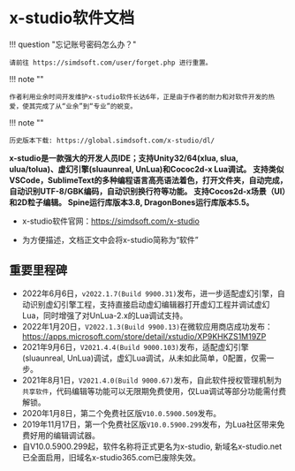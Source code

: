 # x-studio软件文档

!!! question "忘记账号密码怎么办？"

    请前往 https://simdsoft.com/user/forget.php 进行重置。

!!! note ""

    作者利用业余时间开发维护x-studio软件长达6年，正是由于作者的耐力和对软件开发的热爱，使其完成了从“业余”到“专业”的蜕变。

!!! note ""

    历史版本下载: https://global.simdsoft.com/x-studio/dl/

**x-studio是一款强大的开发人员IDE；支持Unity32/64(xlua, slua, ulua/tolua)、虚幻引擎(sluaunreal, UnLua)和Cococ2d-x Lua调试。
支持类似VSCode，SublimeText的多种编程语言高亮语法着色，打开文件夹，自动完成，自动识别UTF-8/GBK编码，自动识别换行符等功能。
支持Cocos2d-x场景（UI）和2D粒子编辑。
Spine运行库版本3.8, DragonBones运行库版本5.5。**

* x-studio软件官网：https://simdsoft.com/x-studio

* 为方便描述，文档正文中会将x-studio简称为“软件”

## 重要里程碑

- 2022年6月6日，`v2022.1.7(Build 9900.31)`发布，进一步适配虚幻引擎，自动识别虚幻引擎工程，支持直接启动虚幻编辑器打开虚幻工程并调试虚幻Lua，同时增强了对UnLua-2.x的Lua调试支持。
- 2022年1月20日，`V2022.1.3(Build 9900.13)`在微软应用商店成功发布：<a href="https://apps.microsoft.com/store/detail/xstudio/XP9KHKZS1M19ZP">https://apps.microsoft.com/store/detail/xstudio/XP9KHKZS1M19ZP</a>
- 2021年9月6日，`V2021.4.4(Build 9000.103)`发布，适配虚幻引擎(sluaunreal, UnLua)调试，虚幻Lua调试，从未如此简单，0配置，仅需一步。
- 2021年8月1日，`V2021.4.0(Build 9000.67)`发布，自此软件授权管理机制为`共享软件`，代码编辑等功能可以无限期免费使用，仅Lua调试等部分功能需付费解锁。
- 2020年1月8日，第二个免费社区版`V10.0.5900.509`发布。
- 2019年11月17日，第一个免费社区版`V10.0.5900.299`发布，为Lua社区带来免费好用的编辑调试器。
- 自V10.0.5900.299起，软件名称将正式更名为x-studio, 新域名x-studio.net已全面启用，旧域名x-studio365.com已废除失效。
